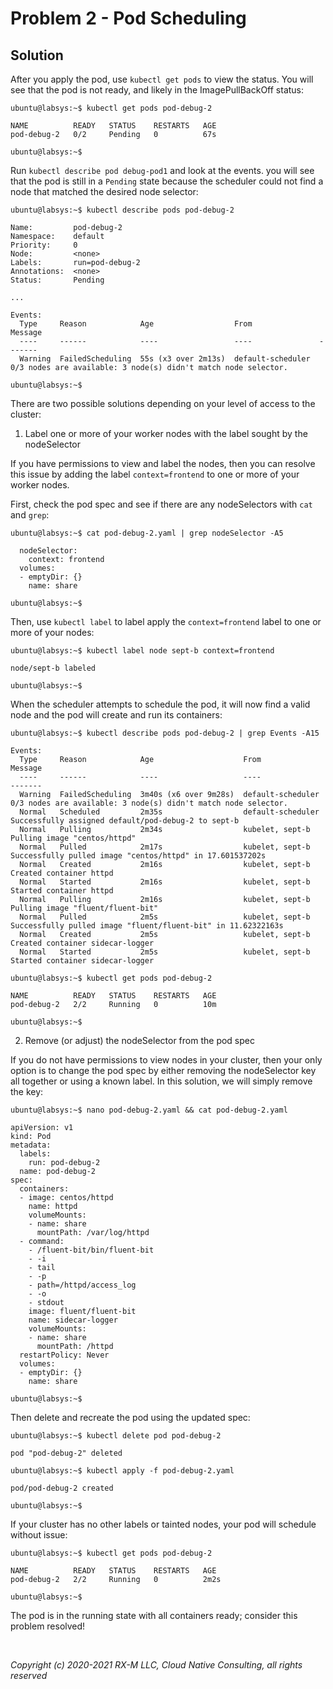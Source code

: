 # Problem 2 - Pod Scheduling


## Solution

After you apply the pod, use `kubectl get pods` to view the status. You will see that the pod is not ready, and likely
in the ImagePullBackOff status:

```
ubuntu@labsys:~$ kubectl get pods pod-debug-2

NAME          READY   STATUS    RESTARTS   AGE
pod-debug-2   0/2     Pending   0          67s

ubuntu@labsys:~$
```

Run `kubectl describe pod debug-pod1` and look at the events. you will see that the pod is still in a `Pending` state
because the scheduler could not find a node that matched the desired node selector:

```
ubuntu@labsys:~$ kubectl describe pods pod-debug-2

Name:         pod-debug-2
Namespace:    default
Priority:     0
Node:         <none>
Labels:       run=pod-debug-2
Annotations:  <none>
Status:       Pending

...

Events:
  Type     Reason            Age                  From               Message
  ----     ------            ----                 ----               -------
  Warning  FailedScheduling  55s (x3 over 2m13s)  default-scheduler  0/3 nodes are available: 3 node(s) didn't match node selector.

ubuntu@labsys:~$
```

There are two possible solutions depending on your level of access to the cluster:

1. Label one or more of your worker nodes with the label sought by the nodeSelector

If you have permissions to view and label the nodes, then you can resolve this issue by adding the label
`context=frontend` to one or more of your worker nodes.

First, check the pod spec and see if there are any nodeSelectors with `cat` and `grep`:

```
ubuntu@labsys:~$ cat pod-debug-2.yaml | grep nodeSelector -A5

  nodeSelector:
    context: frontend
  volumes:
  - emptyDir: {}
    name: share

ubuntu@labsys:~$
```

Then, use `kubectl label` to label apply the `context=frontend` label to one or more of your nodes:

```
ubuntu@labsys:~$ kubectl label node sept-b context=frontend

node/sept-b labeled

ubuntu@labsys:~$
```

When the scheduler attempts to schedule the pod, it will now find a valid node and the pod will create and run its
containers:

```
ubuntu@labsys:~$ kubectl describe pods pod-debug-2 | grep Events -A15

Events:
  Type     Reason            Age                    From               Message
  ----     ------            ----                   ----               -------
  Warning  FailedScheduling  3m40s (x6 over 9m28s)  default-scheduler  0/3 nodes are available: 3 node(s) didn't match node selector.
  Normal   Scheduled         2m35s                  default-scheduler  Successfully assigned default/pod-debug-2 to sept-b
  Normal   Pulling           2m34s                  kubelet, sept-b    Pulling image "centos/httpd"
  Normal   Pulled            2m17s                  kubelet, sept-b    Successfully pulled image "centos/httpd" in 17.601537202s
  Normal   Created           2m16s                  kubelet, sept-b    Created container httpd
  Normal   Started           2m16s                  kubelet, sept-b    Started container httpd
  Normal   Pulling           2m16s                  kubelet, sept-b    Pulling image "fluent/fluent-bit"
  Normal   Pulled            2m5s                   kubelet, sept-b    Successfully pulled image "fluent/fluent-bit" in 11.62322163s
  Normal   Created           2m5s                   kubelet, sept-b    Created container sidecar-logger
  Normal   Started           2m5s                   kubelet, sept-b    Started container sidecar-logger

ubuntu@labsys:~$ kubectl get pods pod-debug-2

NAME          READY   STATUS    RESTARTS   AGE
pod-debug-2   2/2     Running   0          10m

ubuntu@labsys:~$
```

2. Remove (or adjust) the nodeSelector from the pod spec

If you do not have permissions to view nodes in your cluster, then your only option is to change the pod spec by either
removing the nodeSelector key all together or using a known label. In this solution, we will simply remove the key:

```
ubuntu@labsys:~$ nano pod-debug-2.yaml && cat pod-debug-2.yaml

apiVersion: v1
kind: Pod
metadata:
  labels:
    run: pod-debug-2
  name: pod-debug-2
spec:
  containers:
  - image: centos/httpd
    name: httpd
    volumeMounts:
    - name: share
      mountPath: /var/log/httpd
  - command:
    - /fluent-bit/bin/fluent-bit
    - -i
    - tail
    - -p
    - path=/httpd/access_log
    - -o
    - stdout
    image: fluent/fluent-bit
    name: sidecar-logger
    volumeMounts:
    - name: share
      mountPath: /httpd
  restartPolicy: Never
  volumes:
  - emptyDir: {}
    name: share

ubuntu@labsys:~$
```

Then delete and recreate the pod using the updated spec:

```
ubuntu@labsys:~$ kubectl delete pod pod-debug-2

pod "pod-debug-2" deleted

ubuntu@labsys:~$ kubectl apply -f pod-debug-2.yaml

pod/pod-debug-2 created

ubuntu@labsys:~$
```

If your cluster has no other labels or tainted nodes, your pod will schedule without issue:

```
ubuntu@labsys:~$ kubectl get pods pod-debug-2

NAME          READY   STATUS    RESTARTS   AGE
pod-debug-2   2/2     Running   0          2m2s

ubuntu@labsys:~$
```

The pod is in the running state with all containers ready; consider this problem resolved!


<br>

_Copyright (c) 2020-2021 RX-M LLC, Cloud Native Consulting, all rights reserved_

[RX-M LLC]: https://rx-m.io/rxm-cnc.svg "RX-M LLC"
